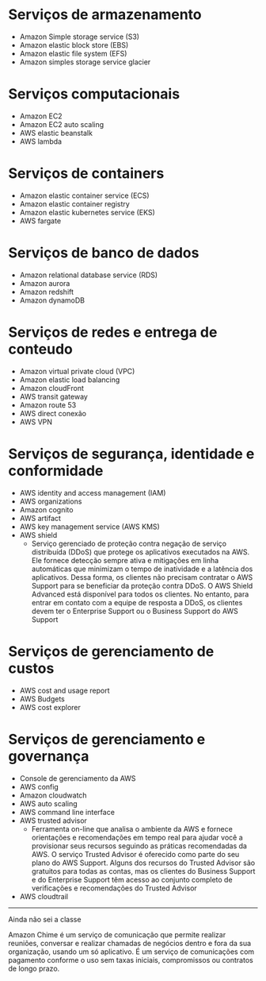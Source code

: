 # **Serviços de armazenamento**

- Amazon Simple storage service (S3)
- Amazon elastic block store (EBS)
- Amazon elastic file system (EFS)
- Amazon simples storage service glacier

# **Serviços computacionais**

- Amazon EC2
- Amazon EC2 auto scaling
- AWS elastic beanstalk
- AWS lambda

# **Serviços de containers**

- Amazon elastic container service (ECS)
- Amazon elastic container registry
- Amazon elastic kubernetes service (EKS)
- AWS fargate

# **Serviços de banco de dados**

- Amazon relational database service (RDS)
- Amazon aurora
- Amazon redshift
- Amazon dynamoDB

# **Serviços de redes e entrega de conteudo**

- Amazon virtual private cloud (VPC)
- Amazon elastic load balancing
- Amazon cloudFront
- AWS transit gateway
- Amazon route 53
- AWS direct conexão
- AWS VPN

# **Serviços de segurança, identidade e conformidade**

- AWS identity and access management (IAM)
- AWS organizations
- Amazon cognito
- AWS artifact
- AWS key management service (AWS KMS)
- AWS shield
  - Serviço gerenciado de proteção contra negação de serviço distribuída (DDoS) que protege os aplicativos executados na AWS. Ele fornece detecção sempre ativa e mitigações em linha automáticas que minimizam o tempo de inatividade e a latência dos aplicativos. Dessa forma, os clientes não precisam contratar o AWS Support para se beneficiar da proteção contra DDoS. O AWS Shield Advanced está disponível para todos os clientes. No entanto, para entrar em contato com a equipe de resposta a DDoS, os clientes devem ter o Enterprise Support ou o Business Support do AWS Support

# **Serviços de gerenciamento de custos**

- AWS cost and usage report
- AWS Budgets
- AWS cost explorer

# **Serviços de gerenciamento e governança**

- Console de gerenciamento da AWS
- AWS config
- Amazon cloudwatch
- AWS auto scaling
- AWS command line interface
- AWS trusted advisor
  - Ferramenta on-line que analisa o ambiente da AWS e fornece orientações e recomendações em tempo real para ajudar você a provisionar seus recursos seguindo as práticas recomendadas da AWS. O serviço Trusted Advisor é oferecido como parte do seu plano do AWS Support. Alguns dos recursos do Trusted Advisor são gratuitos para todas as contas, mas os clientes do Business Support e do Enterprise Support têm acesso ao conjunto completo de verificações e recomendações do Trusted Advisor
- AWS cloudtrail

---

Ainda não sei a classe

Amazon Chime é um serviço de comunicação que permite realizar reuniões, conversar e realizar chamadas de negócios dentro e fora da sua organização, usando um só aplicativo. É um serviço de comunicações com pagamento conforme o uso sem taxas iniciais, compromissos ou contratos de longo prazo.
